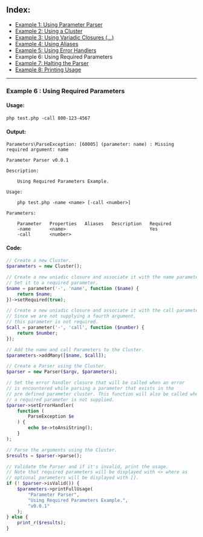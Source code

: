 ## Index:
* [Example 1: Using Parameter Parser](https://github.com/nathan-fiscaletti/parameterparser/blob/master/examples/Example1.md)
* [Example 2: Using a Cluster](https://github.com/nathan-fiscaletti/parameterparser/blob/master/examples/Example2.md)
* [Example 3: Using Variadic Closures (...)](https://github.com/nathan-fiscaletti/parameterparser/blob/master/examples/Example3.md)
* [Example 4: Using Aliases](https://github.com/nathan-fiscaletti/parameterparser/blob/master/examples/Example4.md)
* [Example 5: Using Error Handlers](https://github.com/nathan-fiscaletti/parameterparser/blob/master/examples/Example5.md)
* Example 6: Using Required Parameters
* [Example 7: Halting the Parser](https://github.com/nathan-fiscaletti/parameterparser/blob/master/examples/Example7.md)
* [Example 8: Printing Usage](https://github.com/nathan-fiscaletti/parameterparser/blob/master/examples/Example8.md)

----
### Example 6 : Using Required Parameters

#### Usage: 
    php test.php -call 800-123-4567
#### Output: 
    Parameters\ParseException: [60005] (parameter: name) : Missing required argument: name

    Parameter Parser v0.0.1

    Description:

        Using Required Parameters Example.

    Usage:

        php test.php -name <name> [-call <number>]

    Parameters:

        Parameter   Properties   Aliases   Description   Required
        -name       <name>                               Yes
        -call       <number>
#### Code:
```php
// Create a new Cluster.
$parameters = new Cluster();

// Create a new uniadic closure and associate it with the name parameter.
// Set it to a required parameter.
$name = parameter('-', 'name', function ($name) {
    return $name;
})->setRequired(true);

// Create a new uniadic closure and associate it with the call parameter.
// Since we are not supplying a fourth argument,
// this parameter is not required.
$call = parameter('-', 'call', function ($number) {
    return $number;
});

// Add the name and call Parameters to the Cluster.
$parameters->addMany([$name, $call]);

// Create a Parser using the Cluster.
$parser = new Parser($argv, $parameters);

// Set the error handler closure that will be called when an error 
// is encountered while parsing a parameter that exists in the
// pre defined parameter cluster. This function will also be called when
// a required parameter is not supplied.
$parser->setErrorHandler(
    function (
        ParseException $e
    ) {
        echo $e->toAnsiString();
    }
);

// Parse the arguments using the Cluster.
$results = $parser->parse();

// Validate the Parser and if it's invalid, print the usage.
// Note that required parameters will be displayed with <> where as
// optional parameters will be displayed with [].
if (! $parser->isValid()) {
    $parameters->printFullUsage(
        "Parameter Parser",
        "Using Required Parameters Example.",
        "v0.0.1"
    );
} else {
    print_r($results);
}
```
